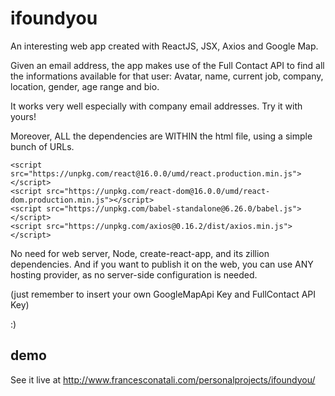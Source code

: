 # ifoundyou
An interesting web app created with ReactJS, JSX, Axios and Google Map.

Given an email address, the app makes use of the Full Contact API to find all the informations available for that user: Avatar, name, current job, company, location, gender, age range and bio.

It works very well especially with company email addresses. Try it with yours!

Moreover, ALL the dependencies are WITHIN the html file, using a simple bunch of URLs.

```
<script src="https://unpkg.com/react@16.0.0/umd/react.production.min.js"></script>
<script src="https://unpkg.com/react-dom@16.0.0/umd/react-dom.production.min.js"></script>
<script src="https://unpkg.com/babel-standalone@6.26.0/babel.js"></script>
<script src="https://unpkg.com/axios@0.16.2/dist/axios.min.js"></script>
```

No need for web server, Node, create-react-app, and its zillion dependencies. And if you want to publish it on the web, you can use ANY hosting provider, as no server-side configuration is needed.

(just remember to insert your own GoogleMapApi Key and FullContact API Key)

:)

## demo
See it live at http://www.francesconatali.com/personalprojects/ifoundyou/
